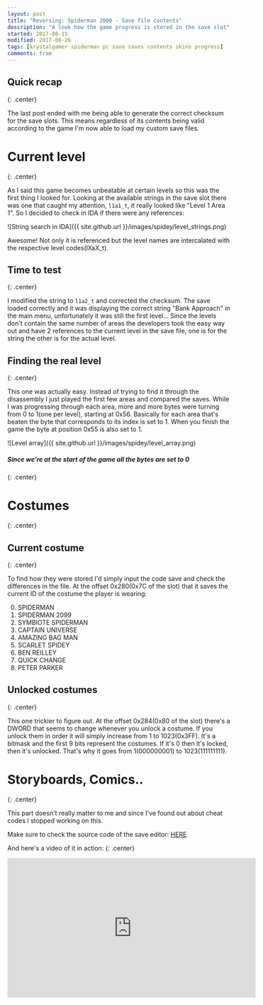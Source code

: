 ```yaml
---
layout: post
title: "Reversing: Spiderman 2000 - Save file contents"
description: "A look how the game progress is stored in the save slot"
started: 2017-08-15
modified: 2017-08-26
tags: [krystalgamer spiderman pc save saves contents skins progress]
comments: true
---
```


## Quick recap
{: .center}

The last post ended with me being able to generate the correct checksum for the save slots. This means regardless of its contents being valid according to the game I'm now able to load my custom save files.

# Current level
{: .center}

As I said this game becomes unbeatable at certain levels so this was the first thing I looked for. Looking at the available strings in the save slot there was one that caught my attention, `l1a1_t`, it really looked like "Level 1 Area 1". So I decided to check in IDA if there were any references:

![String search in IDA]({{ site.github.url }}/images/spidey/level_strings.png)

Awesome! Not only it is referenced but the level names are intercalated with the respective level codes(lXaX_t). 

## Time to test
{: .center}

I modified the string to `l1a2_t` and corrected the checksum. The save loaded correctly and it was displaying the correct string "Bank Approach" in the main menu, unfortunately it was still the first level... Since the levels don't contain the same number of areas the developers took the easy way out and have 2 references to the current level in the save file, one is for the string the other is for the actual level.

## Finding the real level
{: .center}

This one was actually easy. Instead of trying to find it through the disassembly I just played the first few areas and compared the saves. While I was progressing through each area, more and more bytes were turning from 0 to 1(one per level), starting at 0x56. Basically for each area that's beaten the byte that corresponds to its index is set to 1. When you finish the game the byte at position 0x55 is also set to 1. 

![Level array]({{ site.github.url }}/images/spidey/level_array.png)

##### *Since we're at the start of the game all the bytes are set to 0*
{: .center}

# Costumes
{: .center}

## Current costume
{: .center}


To find how they were stored I'd simply input the code save and check the differences in the file. At the offset 0x280(0x7C of the slot) that it saves the current ID of the costume the player is wearing:

0. SPIDERMAN
1. SPIDERMAN 2099
2. SYMBIOTE SPIDERMAN
3. CAPTAIN UNIVERSE
4. AMAZING BAG MAN
5. SCARLET SPIDEY
6. BEN REILLEY
7. QUICK CHANGE
8. PETER PARKER

## Unlocked costumes
{: .center}

This one trickier to figure out. At the offset 0x284(0x80 of the slot) there's a DWORD that seems to change whenever you unlock a costume. If you unlock them in order it will simply increase from 1 to 1023(0x3FF). It's a bitmask and the first 9 bits represent the costumes. If it's 0 then it's locked, then it's unlocked. That's why it goes from 1(000000001) to 1023(111111111).

# Storyboards, Comics..
{: .center}

This part doesn't really matter to me and since I've found out about cheat codes I stopped working on this.


Make sure to check the source code of the save editor: [HERE](https://github.com/krystalgamer/spidey-tools/tree/master/save_editor) 

And here's a video of it in action:
{: .center}
<iframe width="560" height="315" src="https://www.youtube.com/embed/ScPe5oTNv8E" frameborder="0" allowfullscreen></iframe>


